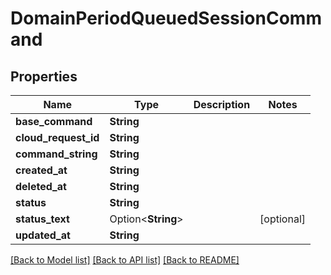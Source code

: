 # DomainPeriodQueuedSessionCommand

## Properties

Name | Type | Description | Notes
------------ | ------------- | ------------- | -------------
**base_command** | **String** |  | 
**cloud_request_id** | **String** |  | 
**command_string** | **String** |  | 
**created_at** | **String** |  | 
**deleted_at** | **String** |  | 
**status** | **String** |  | 
**status_text** | Option<**String**> |  | [optional]
**updated_at** | **String** |  | 

[[Back to Model list]](../README.md#documentation-for-models) [[Back to API list]](../README.md#documentation-for-api-endpoints) [[Back to README]](../README.md)


